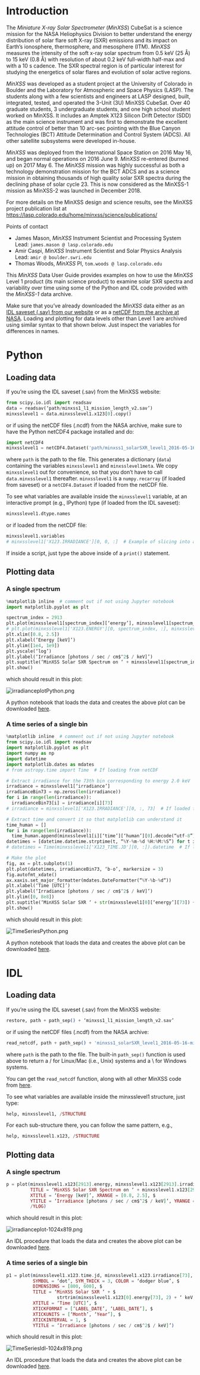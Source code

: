 # Introduction

The *Miniature X-ray Solar Spectrometer* (*MinXSS*) CubeSat is a science mission for the NASA Heliophysics Division to better understand the energy distribution of solar flare soft X-ray (SXR) emissions and its impact on Earth’s ionosphere, thermosphere, and mesosphere (ITM). *MinXSS* measures the intensity of the soft x-ray solar spectrum from 0.5 keV (25 Å) to 15 keV (0.8 Å) with resolution of about 0.2 keV full-width half-max and with a 10 s cadence. The SXR spectral region is of particular interest for studying the energetics of solar flares and evolution of solar active regions.

*MinXSS* was developed as a student project at the University of Colorado in Boulder and the Laboratory for Atmospheric and Space Physics (LASP). The students along with a few scientists and engineers at LASP designed, built, integrated, tested, and operated the 3-Unit (3U) MinXSS CubeSat. Over 40 graduate students, 3 undergraduate students, and one high school student worked on MinXSS. It includes an Amptek X123 Silicon Drift Detector (SDD) as the main science instrument and was first to demonstrate the excellent attitude control of better than 10 arc-sec pointing with the Blue Canyon Technologies (BCT) Attitude Determination and Control System (ADCS). All other satellite subsystems were developed in-house. 

*MinXSS* was deployed from the International Space Station on 2016 May 16, and began normal operations on 2016 June 9. *MinXSS* re-entered (burned up) on 2017 May 6. The *MinXSS* mission was highly successful as both a technology demonstration mission for the BCT ADCS and as a science mission in obtaining thousands of high quality solar SXR spectra during the declining phase of solar cycle 23.  This is now considered as the MinXSS-1 mission as MinXSS-2 was launched in December 2018. 

For more details on the MinXSS design and science results, see the MinXSS project publication list at https://lasp.colorado.edu/home/minxss/science/publications/

Points of contact
* James Mason, *MinXSS* Instrument Scientist and Processing System Lead: `james.mason @ lasp.colorado.edu`
* Amir Caspi, *MinXSS* Instrument Scientist and Solar Physics Analysis Lead: `amir @ boulder.swri.edu`
* Thomas Woods, *MinXSS* PI, `tom.woods @ lasp.colorado.edu`

This *MinXSS* Data User Guide provides examples on how to use the *MinXSS* Level 1 product (its main science product) to examine solar SXR spectra and variability over time using some of the Python and IDL code provided with the *MinXSS-1* data archive.

Make sure that you’ve already downloaded the *MinXSS* data either as an [IDL saveset (.sav) from our website](http://lasp.colorado.edu/home/minxss/data/level-1/) or as a [netCDF from the archive at NASA](https://cdaweb.gsfc.nasa.gov/index.html/). Loading and plotting for data levels other than Level 1 are archived using similar syntax to that shown below. Just inspect the variables for differences in names. 

# Python

## Loading data

If you’re using the IDL saveset (.sav) from the MinXSS website:

```python
from scipy.io.idl import readsav
data = readsav(‘path/minxss1_l1_mission_length_v2.sav’)
minxsslevel1 = data.minxsslevel1.x123[0].copy()
```

or if using the netCDF files (.ncdf) from the NASA archive, make sure to have the Python netCDF4 package installed and do:

```python
import netCDF4
minxsslevel1 = netCDF4.Dataset('path/minxss1_solarSXR_level1_2016-05-16-mission_V002.ncdf')
```

where `path` is the path to the file. This generates a dictionary (`data`) containing the variables `minxsslevel1` and `minxsslevel1meta`. We copy `minxsslevel1` out for convenience, so that you don’t have to call `data.minxsslevel1` thereafter. `minxsslevel1` is a `numpy.recarray` (if loaded from saveset) or a `netCDF4.Dataset` if loaded from the netCDF file. 

To see what variables are available inside the `minxsslevel1` variable, at an interactive prompt (e.g., IPython) type (if loaded from the IDL saveset):

```python
minxsslevel1.dtype.names
```

or if loaded from the netCDF file:

```python
minxsslevel1.variables
# minxsslevel1['X123.IRRADIANCE'][0, 0, :]  # Example of slicing into a particular variable
```

If inside a script, just type the above inside of a `print()` statement.

## Plotting data

### A single spectrum

```python
%matplotlib inline  # comment out if not using Jupyter notebook
import matplotlib.pyplot as plt

spectrum_index = 2913
plt.plot(minxsslevel1[spectrum_index][‘energy’], minxsslevel1[spectrum_index][‘irradiance’], drawstyle=‘steps-mid’)
# plt.plot(minxsslevel1['X123.ENERGY'][0, spectrum_index, :], minxsslevel1['X123.IRRADIANCE'][0, spectrum_index, :], drawstyle='steps-mid')  # If loaded from netCDF
plt.xlim([0.8, 2.5])
plt.xlabel(‘Energy [keV]’)
plt.ylim([1e4, 1e9])
plt.yscale(‘log’)
plt.ylabel(‘Irradiance [photons / sec / cm$^2$ / keV]’)
plt.suptitle(‘MinXSS Solar SXR Spectrum on ‘ + minxsslevel1[spectrum_index][‘time’][‘human’][0].decode(“utf-8”))
plt.show()
```

which should result in this plot:

![irradianceplotPython.png](user_guide_plots/spectrum_python.png)

A python notebook that loads the data and creates the above plot can be downloaded [here](https://www.dropbox.com/s/83g0pgjxm7k0acv/MinXSS%20Plot%20Spectrum%20Example.ipynb?dl=0).

### A time series of a single bin

```python
%matplotlib inline  # comment out if not using Jupyter notebook
from scipy.io.idl import readsav
import matplotlib.pyplot as plt
import numpy as np
import datetime
import matplotlib.dates as mdates
# from astropy.time import Time  # If loading from netCDF

# Extract irradiance for the 73th bin corresponding to energy 2.0 keV
irradiance = minxsslevel1[‘irradiance’]
irradianceBin73 = np.zeros(len(irradiance))
for i in range(len(irradiance)):
  irradianceBin73[i] = irradiance[i][73]
# irradiance = minxsslevel1['X123.IRRADIANCE'][0, :, 73]  # If loaded from netCDF

# Extract time and convert it so that matplotlib can understand it
time_human = []
for i in range(len(irradiance)):
  time_human.append(minxsslevel1[i][‘time’][‘human’][0].decode(“utf-8”))
datetimes = [datetime.datetime.strptime(t, “%Y-%m-%d %H:%M:%S”) for t in time_human]
# datetimes = Time(minxsslevel1['X123_TIME.JD'][0, :]).datetime  # If loaded from netCDF

# Make the plot
fig, ax = plt.subplots(1)
plt.plot(datetimes, irradianceBin73, ‘b-o’, markersize = 3)
fig.autofmt_xdate()
ax.xaxis.set_major_formatter(mdates.DateFormatter(“%Y-%b-%d“))
plt.xlabel(‘Time [UTC]’)
plt.ylabel(‘Irradiance [photons / sec / cm$^2$ / keV]’)
plt.ylim([0, 8e8])
plt.suptitle(‘MinXSS Solar SXR ‘ + str(minxsslevel1[0][‘energy’][73]) + ‘ keV Over Time’)
plt.show()
```

which should result in this plot:

![TimeSeriesPython.png](user_guide_plots/timeseries_python.png)

A python notebook that loads the data and creates the above plot can be downloaded [here](https://www.dropbox.com/s/oz6baz360ajj47c/MinXSS%20Plot%20Time%20Series%20Example.ipynb?dl=0).

# IDL

## Loading data

If you’re using the IDL saveset (.sav) from the MinXSS website:

```elixir
restore, path + path_sep() + ‘minxss1_l1_mission_length_v2.sav’
```

or if using the netCDF files (.ncdf) from the NASA archive:

```elixir
read_netcdf, path + path_sep() + 'minxss1_solarSXR_level1_2016-05-16-mission_V002.ncdf', minxsslevel1, minxsslevel1meta, status
```

where `path` is the path to the file. The built-in `path_sep()` function is used above to return a / for Linux/Mac (i.e., Unix) systems and a \ for Windows systems.

You can get the `read_netcdf` function, along with all other MinXSS code from [here](https://github.com/minxsscubesat/minxsscubesat/tree/master/minxss_library).

To see what variables are available inside the minxsslevel1 structure, just type:

```elixir
help, minxsslevel1, /STRUCTURE
```

For each sub-structure there, you can follow the same pattern, e.g.,

```elixir
help, minxsslevel1.x123, /STRUCTURE
```

## Plotting data

### A single spectrum

```elixir
p = plot(minxsslevel1.x123[2913].energy, minxsslevel1.x123[2913].irradiance, $
         TITLE = ‘MinXSS Solar SXR Spectrum on ‘ + minxsslevel1.x123[2913].time.human, $
         XTITLE = ‘Energy [keV]’, XRANGE = [0.8, 2.5], $
         YTITLE = ‘Irradiance [photons / sec / cm$^2$ / keV]’, YRANGE = [1e4, 1e9], $
         /YLOG)
```

which should result in this plot:

![irradianceplot-1024x819.png](user_guide_plots/spectrum_idl.png)

An IDL procedure that loads the data and creates the above plot can be downloaded [here]().

### A time series of a single bin 

```elixir
p1 = plot(minxsslevel1.x123.time.jd, minxsslevel1.x123.irradiance[73], $
          SYMBOL = ‘dot‘, SYM_THICK = 3, COLOR = ‘dodger blue’, $
          DIMENSIONS = [800, 600], $
          TITLE = ‘MinXSS Solar SXR ‘ + $
                   strtrim(minxsslevel1.x123[0].energy[73], 2) + ‘ keV Over Time’, $
          XTITLE = ‘Time [UTC]’, $
          XTICKFORMAT = [‘LABEL_DATE’, ‘LABEL_DATE’], $
          XTICKUNITS = [‘Month’, ‘Year’], $
          XTICKINTERVAL = 1, $
          YTITLE = ‘Irradiance [photons / sec / cm$^2$ / keV]’) 
```

which should result in this plot:

![TimeSeriesIdl-1024x819.png](user_guide_plots/timeseries_idl.png)

An IDL procedure that loads the data and creates the above plot can be downloaded [here](https://www.dropbox.com/s/05fv5futfbl9z5j/minxss_plot_timeseries_example.pro?dl=0).
